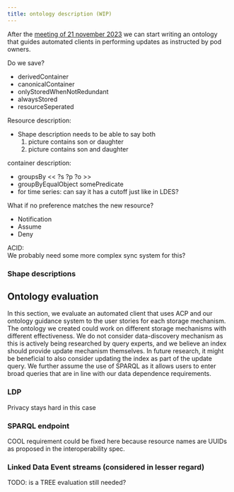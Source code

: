 ```yaml
---
title: ontology description (WIP)
---
```


After the [meeting of 21 november 2023](../meetings/meeting_ruben_taelman_21_11_2023.md)
we can start writing an ontology that guides automated clients in performing updates as instructed by pod owners.

Do we save?
* derivedContainer
* canonicalContainer
* onlyStoredWhenNotRedundant
* alwaysStored
* resourceSeperated

Resource description:
* Shape description needs to be able to say both
  1. picture contains son or daughter
  2. picture contains son and daughter

container description:
* groupsBy << ?s ?p ?o >>
* groupByEqualObject somePredicate
* for time series: can say it has a cutoff just like in LDES?

What if no preference matches the new resource?
* Notification
* Assume
* Deny

ACID:  
We probably need some more complex sync system for this?

### Shape descriptions


## Ontology evaluation
In this section,
we evaluate an automated client that uses ACP and our ontology guidance system to the user stories for each storage mechanism.
The ontology we created could work on different storage mechanisms with different effectiveness.
We do not consider data-discovery mechanism as this is actively being researched by query experts,
and we believe an index should provide update mechanism themselves.
In future research, it might be beneficial to also consider updating the index as part of the update query. 
We further assume the use of SPARQL as it allows users to enter broad queries that are in line with our data dependence requirements. 


### LDP
Privacy stays hard in this case


### SPARQL endpoint
COOL requirement could be fixed here because resource names are UUIDs as proposed in the interoperability spec.

### Linked Data Event streams (considered in lesser regard)
TODO: is a TREE evaluation still needed? 



